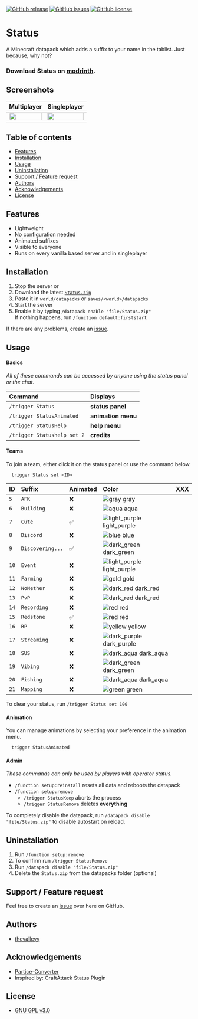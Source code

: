 [![GitHub release](https://img.shields.io/github/v/release/thevalleyy/Status?label=latest%20release)](https://github.com/thevalleyy/Status/releases/latest)
[![GitHub issues](https://img.shields.io/github/issues/thevalleyy/Status.svg)](https://GitHub.com/thevalleyy/Status/issues/)
[![GitHub license](https://img.shields.io/github/license/thevalleyy/Status.svg)](https://github.com/thevalleyy/Status/blob/master/LICENSE)

# Status

A Minecraft datapack which adds a suffix to your name in the tablist. Just because, why not?

### Download Status on [modrinth](https://modrinth.com/datapack/statusdatapack).

## Screenshots

|                        Multiplayer                         |                        Singleplayer                        |
| :--------------------------------------------------------: | :--------------------------------------------------------: |
| <img src="https://i.imgur.com/iHdhl7S.png" width="100%" /> | <img src="https://i.imgur.com/aX2v8li.png" width="100%" /> |

## Table of contents

-   [Features](#features)
-   [Installation](#installation)
-   [Usage](#usage)
-   [Uninstallation](#uninstallation)
-   [Support / Feature request](#support--feature-request)
-   [Authors](#authors)
-   [Acknowledgements](#acknowledgements)
-   [License](#license)

## Features

-   Lightweight
-   No configuration needed
-   Animated suffixes
-   Visible to everyone
-   Runs on every vanilla based server and in singleplayer

## Installation

1. Stop the server or
2. Download the latest [`Status.zip`](https://github.com/thevalleyy/Status/releases/latest/download/Status.zip)
3. Paste it in `world/datapacks` or `saves/<world>/datapacks`
4. Start the server
5. Enable it by typing `/datapack enable "file/Status.zip"`\
   If nothing happens, run `/function default:firststart`

If there are any problems, create an [issue](https://github.com/thevalleyy/Status/issues/new).

## Usage

#### Basics

_All of these commands can be accessed by anyone using the status panel or the chat._

| Command                     | Displays           |
| :-------------------------- | :----------------- |
| `/trigger Status`           | **status panel**   |
| `/trigger StatusAnimated`   | **animation menu** |
| `/trigger StatusHelp`       | **help menu**      |
| `/trigger Statushelp set 2` | **credits**        |

#### Teams

To join a team, either click it on the status panel or use the command below.

```mcfunction
  trigger Status set <ID>
```

| ID   | Suffix           | Animated | Color                                                                                                          | XXX |
| :--- | :--------------- | :------- | :------------------------------------------------------------------------------------------------------------- | --- |
| `5`  | `AFK`            | ❌       | ![gray](https://img.shields.io/badge/-%20%20%20%20-AAAAAA?labelColor=AAAAAA&color=AAAAAA) gray                 |
| `6`  | `Building`       | ❌       | ![aqua](https://img.shields.io/badge/-%20%20%20%20-55FFFF?labelColor=55FFFF&color=55FFFF) aqua                 |
| `7`  | `Cute`           | ✅       | ![light_purple](https://img.shields.io/badge/-%20%20%20%20-FF55FF?labelColor=FF55FF&color=FF55FF) light_purple |
| `8`  | `Discord`        | ❌       | ![blue](https://img.shields.io/badge/-%20%20%20%20-5555FF?labelColor=5555FF&color=5555FF) blue                 |
| `9`  | `Discovering...` | ✅       | ![dark_green](https://img.shields.io/badge/-%20%20%20%20-00AA00?labelColor=00AA00&color=00AA00) dark_green     |
| `10` | `Event`          | ❌       | ![light_purple](https://img.shields.io/badge/-%20%20%20%20-FF55FF?labelColor=FF55FF&color=FF55FF) light_purple |
| `11` | `Farming`        | ❌       | ![gold](https://img.shields.io/badge/-%20%20%20%20-FFAA00?labelColor=FFAA00&color=FFAA00) gold                 |
| `12` | `NoNether`       | ❌       | ![dark_red](https://img.shields.io/badge/-%20%20%20%20-AA0000?labelColor=AA0000&color=AA0000) dark_red         |
| `13` | `PvP`            | ❌       | ![dark_red](https://img.shields.io/badge/-%20%20%20%20-AA0000?labelColor=AA0000&color=AA0000) dark_red         |
| `14` | `Recording`      | ❌       | ![red](https://img.shields.io/badge/-%20%20%20%20-FF5555?labelColor=FF5555&color=FF5555) red                   |
| `15` | `Redstone`       | ✅       | ![red](https://img.shields.io/badge/-%20%20%20%20-FF5555?labelColor=FF5555&color=FF5555) red                   |
| `16` | `RP`             | ❌       | ![yellow](https://img.shields.io/badge/-%20%20%20%20-FFFF55?labelColor=FFFF55&color=FFFF55) yellow             |
| `17` | `Streaming`      | ❌       | ![dark_purple](https://img.shields.io/badge/-%20%20%20%20-AA00AA?labelColor=AA00AA&color=AA00AA) dark_purple   |
| `18` | `SUS`            | ❌       | ![dark_aqua](https://img.shields.io/badge/-%20%20%20%20-00AAAA?labelColor=00AAAA&color=00AAAA) dark_aqua       |
| `19` | `Vibing`         | ❌       | ![dark_green](https://img.shields.io/badge/-%20%20%20%20-00AA00?labelColor=00AA00&color=00AA00) dark_green     |
| `20` | `Fishing`        | ❌       | ![dark_aqua](https://img.shields.io/badge/-%20%20%20%20-00AAAA?labelColor=00AAAA&color=00AAAA) dark_aqua       |
| `21` | `Mapping`        | ❌       | ![green](https://img.shields.io/badge/-%20%20%20%20-55FF55?labelColor=55FF55&color=55FF55) green               |

To clear your status, run `/trigger Status set 100`

#### Animation

You can manage animations by selecting your preference in the animation menu.

```mcfunction
  trigger StatusAnimated
```

#### Admin

_These commands can only be used by players with operator status._

-   `/function setup:reinstall` resets all data and reboots the datapack
-   `/function setup:remove`
    -   `/trigger StatusKeep` aborts the process
    -   `/trigger StatusRemove` deletes **everything**

To completely disable the datapack, run `/datapack disable "file/Status.zip"` to disable autostart on reload.

## Uninstallation

1. Run `/function setup:remove`
2. To confirm run `/trigger StatusRemove`
3. Run `/datapack disable "file/Status.zip"`
4. Delete the `Status.zip` from the datapacks folder (optional)

## Support / Feature request

Feel free to create an [issue](https://github.com/thevalleyy/Status/issues/new) over here on GitHub.

## Authors

-   [thevalleyy](https://github.com/thevalleyy)

## Acknowledgements

-   [Partice-Converter](https://github.com/kemo14331/Particle-Converter)
-   Inspired by: CraftAttack Status Plugin

## License

-   [GNU GPL v3.0](https://www.gnu.org/licenses/lgpl-3.0.txt)
